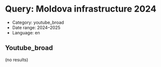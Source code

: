 # Query: Moldova infrastructure 2024
- Category: youtube_broad
- Date range: 2024–2025
- Language: en

## Youtube_broad

(no results)

